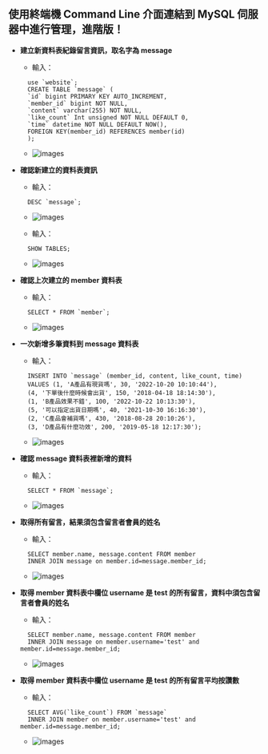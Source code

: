 ## 使⽤終端機 Command Line 介⾯連結到 MySQL 伺服器中進⾏管理，進階版！

- **建立新資料表紀錄留⾔資訊，取名字為 message**

  - 輸入：

  ```mysql
  	use `website`;
  	CREATE TABLE `message` (
  	`id` bigint PRIMARY KEY AUTO_INCREMENT,
  	`member_id` bigint NOT NULL,
  	`content` varchar(255) NOT NULL,
  	`like_count` Int unsigned NOT NULL DEFAULT 0,
  	`time` datetime NOT NULL DEFAULT NOW(),
  	FOREIGN KEY(member_id) REFERENCES member(id)
  	);
  ```

  - ![images](https://jiashanchang.github.io/Wehelp_Assignments/week-5/week5-optional/images/message.jpg)

- **確認新建立的資料表資訊**

  - 輸入：

  ```mysql
  	DESC `message`;
  ```

  - ![images](https://jiashanchang.github.io/Wehelp_Assignments/week-5/week5-optional/images/descmess.jpg)

  - 輸入：

  ```mysql
  	SHOW TABLES;
  ```

  - ![images](https://jiashanchang.github.io/Wehelp_Assignments/week-5/week5-optional/images/showtables.jpg)

- **確認上次建立的 member 資料表**

  - 輸入：

  ```mysql
  	SELECT * FROM `member`;
  ```

  - ![images](https://jiashanchang.github.io/Wehelp_Assignments/week-5/week5-optional/images/allmember.jpg)

- **一次新增多筆資料到 message 資料表**

  - 輸入：

  ```mysql
  	INSERT INTO `message` (member_id, content, like_count, time)
  	VALUES (1, 'A產品有現貨嗎', 30, '2022-10-20 10:10:44'),
  	(4, '下單後什麼時候會出貨', 150, '2018-04-18 18:14:30'),
  	(1, 'B產品效果不錯', 100, '2022-10-22 10:13:30'),
  	(5, '可以指定出貨日期嗎', 40, '2021-10-30 16:16:30'),
  	(2, 'C產品會補貨嗎', 430, '2018-08-28 20:10:26'),
  	(3, 'D產品有什麼功效', 200, '2019-05-18 12:17:30');
  ```

  - ![images](https://jiashanchang.github.io/Wehelp_Assignments/week-5/week5-optional/images/insertmess.jpg)

- **確認 message 資料表裡新增的資料**

  - 輸入：

  ```mysql
  	SELECT * FROM `message`;
  ```

  - ![images](https://jiashanchang.github.io/Wehelp_Assignments/week-5/week5-optional/images/allmess.jpg)

- **取得所有留⾔，結果須包含留⾔者會員的姓名**

  - 輸入：

  ```mysql
  	SELECT member.name, message.content FROM member
  	INNER JOIN message on member.id=message.member_id;
  ```

  - ![images](https://jiashanchang.github.io/Wehelp_Assignments/week-5/week5-optional/images/messcontent.jpg)

- **取得 member 資料表中欄位 username 是 test 的所有留⾔，資料中須包含留⾔者會員的姓名**

  - 輸入：

  ```mysql
  	SELECT member.name, message.content FROM member
  	INNER JOIN message on member.username='test' and member.id=message.member_id;
  ```

  - ![images](https://jiashanchang.github.io/Wehelp_Assignments/week-5/week5-optional/images/messcontest.jpg)

- **取得 member 資料表中欄位 username 是 test 的所有留⾔平均按讚數**
  - 輸入：
  ```mysql
  	SELECT AVG(`like_count`) FROM `message`
  	INNER JOIN member on member.username='test' and member.id=message.member_id;
  ```
  - ![images](https://jiashanchang.github.io/Wehelp_Assignments/week-5/week5-optional/images/avgliketest.jpg)
